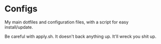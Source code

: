 # Configs

My main dotfiles and configuration files, with a script for easy install/update.

Be careful with apply.sh. It doesn't back anything up. It'll wreck you shit up.

